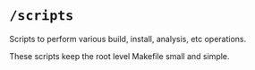 # `/scripts`

Scripts to perform various build, install, analysis, etc operations.

These scripts keep the root level Makefile small and simple.

